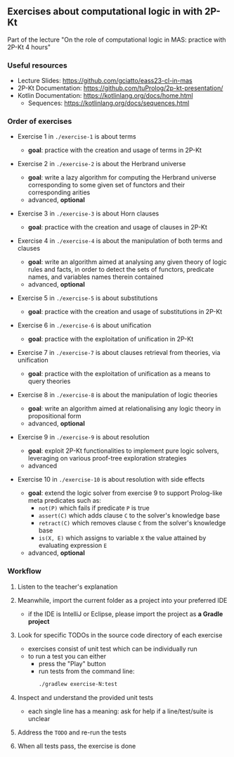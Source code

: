## Exercises about computational logic in with 2P-Kt

Part of the lecture "On the role of computational logic in MAS: practice with 2P-Kt 4 hours" 

### Useful resources

- Lecture Slides: https://github.com/gciatto/eass23-cl-in-mas
- 2P-Kt Documentation: https://github.com/tuProlog/2p-kt-presentation/
- Kotlin Documentation: https://kotlinlang.org/docs/home.html
  - Sequences: https://kotlinlang.org/docs/sequences.html

### Order of exercises

* Exercise 1 in `./exercise-1` is about terms
    - __goal__: practice with the creation and usage of terms in 2P-Kt

* Exercise 2 in `./exercise-2` is about the Herbrand universe
    - __goal__: write a lazy algorithm for computing the Herbrand universe corresponding to some given set
    of functors and their corresponding arities
    - advanced, **optional**

* Exercise 3 in `./exercise-3` is about Horn clauses
    - __goal__: practice with the creation and usage of clauses in 2P-Kt

* Exercise 4 in `./exercise-4` is about the manipulation of both terms and clauses
    - __goal__: write an algorithm aimed at analysing any given theory of logic rules and facts, in order to
    detect the sets of functors, predicate names, and variables names therein contained 
    - advanced, **optional**

* Exercise 5 in `./exercise-5` is about substitutions
    - __goal__: practice with the creation and usage of substitutions in 2P-Kt

* Exercise 6 in `./exercise-6` is about unification
    - __goal__: practice with the exploitation of unification in 2P-Kt 

* Exercise 7 in `./exercise-7` is about clauses retrieval from theories, via unification
    - __goal__: practice with the exploitation of unification as a means to query theories

* Exercise 8 in `./exercise-8` is about the manipulation of logic theories
    - __goal__: write an algorithm aimed at relationalising any logic theory in propositional form 
    - advanced, **optional**

* Exercise 9 in `./exercise-9` is about resolution
    - __goal__: exploit 2P-Kt functionalities to implement pure logic solvers, leveraging on various proof-tree 
    exploration strategies
    - advanced

* Exercise 10 in `./exercise-10` is about resolution with side effects
    - __goal__: extend the logic solver from exercise 9 to support Prolog-like meta predicates such as:
      + `not(P)` which fails if predicate `P` is true
      + `assert(C)` which adds clause `C` to the solver's knowledge base
      + `retract(C)` which removes clause `C` from the solver's knowledge base
      + `is(X, E)` which assigns to variable `X` the value attained by evaluating expression `E`
    - advanced, **optional** 

### Workflow

1. Listen to the teacher's explanation

2. Meanwhile, import the current folder as a project into your preferred IDE
   - if the IDE is IntelliJ or Eclipse, please import the project as **a Gradle project**

3. Look for specific TODOs in the source code directory of each exercise
   - exercises consist of unit test which can be individually run
   - to run a test you can either
     * press the "Play" button
     * run tests from the command line:
       ```bash
       ./gradlew exercise-N:test
       ```

4. Inspect and understand the provided unit tests
    - each single line has a meaning: ask for help if a line/test/suite is unclear

5. Address the `TODO` and re-run the tests

6. When all tests pass, the exercise is done
